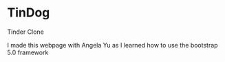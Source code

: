 # TinDog
Tinder Clone

I made this webpage with Angela Yu 
as I learned how to use the bootstrap 5.0 framework
